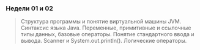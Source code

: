 ### Недели 01 и 02
> Структура программы и понятие виртуальной машины JVM. Синтаксис языка Java.
Переменные, примитивные и ссылочные типы данных, базовые операторы. Понятие стандартного ввода и вывода. Scanner и System.out.println(). Логические операторы.
